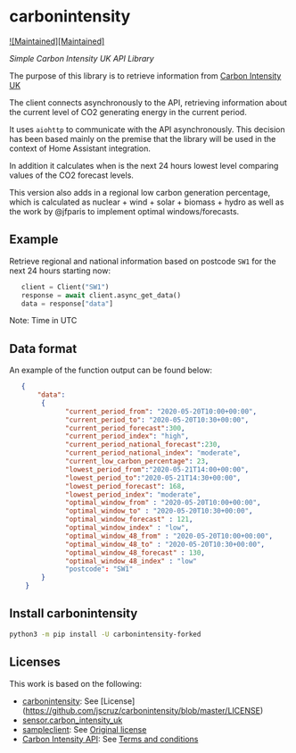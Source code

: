 # carbonintensity

<!-- badges start -->

[![Maintained][Maintained]](#)

<!-- badges end -->

_Simple Carbon Intensity UK API Library_

The purpose of this library is to retrieve information from [Carbon Intensity UK](https://carbonintensity.org.uk/)

The client connects asynchronously to the API, retrieving information about the current level of CO2 generating energy in the current period.

It uses `aiohttp` to communicate with the API asynchronously. This decision has been based mainly on the premise that the library will be used in the context of Home Assistant integration.

In addition it calculates when is the next 24 hours lowest level comparing values of the CO2 forecast levels.

This version also adds in a regional low carbon generation percentage, which is calculated as nuclear + wind + solar + biomass + hydro as well as the work by @jfparis to implement optimal windows/forecasts. 

## Example

Retrieve regional and national information based on postcode `SW1` for the next 24 hours starting now:

```python
   client = Client("SW1")
   response = await client.async_get_data()
   data = response["data"]
```
Note: Time in UTC

## Data format

An example of the function output can be found below:

```json
   {
       "data":
        {
              "current_period_from": "2020-05-20T10:00+00:00",
              "current_period_to": "2020-05-20T10:30+00:00",
              "current_period_forecast":300,
              "current_period_index": "high",
              "current_period_national_forecast":230,
              "current_period_national_index": "moderate",
              "current_low_carbon_percentage": 23,
              "lowest_period_from":"2020-05-21T14:00+00:00",
              "lowest_period_to":"2020-05-21T14:30+00:00",
              "lowest_period_forecast": 168,
              "lowest_period_index": "moderate",
              "optimal_window_from" : "2020-05-20T10:00+00:00",
              "optimal_window_to" : "2020-05-20T10:30+00:00",
              "optimal_window_forecast" : 121,
              "optimal_window_index" : "low",
              "optimal_window_48_from" : "2020-05-20T10:00+00:00",
              "optimal_window_48_to" : "2020-05-20T10:30+00:00",
              "optimal_window_48_forecast" : 130,
              "optimal_window_48_index" : "low"
              "postcode": "SW1"
        }
    }
```

## Install carbonintensity

```bash
python3 -m pip install -U carbonintensity-forked
```

## Licenses

This work is based on the following:
- [carbonintensity](https://github.com/jscruz/carbonintensity): See [License] (https://github.com/jscruz/carbonintensity/blob/master/LICENSE)
- [sensor.carbon_intensity_uk](https://github.com/jfparis/sensor.carbon_intensity_uk)
- [sampleclient](https://github.com/ludeeus/sampleclient): See [Original license](./licenses/sampleclient/LICENSE)
- [Carbon Intensity API](https://carbonintensity.org.uk/): See [Terms and conditions](https://github.com/carbon-intensity/terms/)


